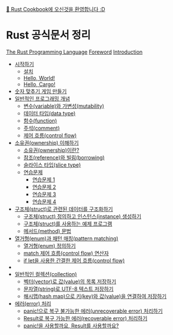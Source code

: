 [👋 Rust Cookbook에 오신것을 환영합니다 :D](index.md)

# Rust 공식문서 정리
[The Rust Programming Language]()
[Foreword]()
[Introduction]()
- [시작하기](Getting_Started.md)
    - [설치](Installation.md)
    - [Hello, World!](Hello_world.md)
    - [Hello, Cargo!](Hello_cargo.md)
- [숫자 맞추기 게임 만들기](Guessing_game.md)
- [일반적인 프로그래밍 개념](Common_Programming_Concepts.md)
    - [변수(variable)와 가변성(mutability)](Variables_and_Mutablilty.md)
    - [데이터 타입(data type)](Data_Types.md)
    - [함수(function)](Functions.md)
    - [주석(comment)](Comments.md)
    - [제어 흐름(control flow)](Control_Flow.md)
- [소유권(ownership) 이해하기](chapter4/Understanding_ownership.md)
    - [소유권(ownership)이란?](chapter4/What_is_ownership.md)
    - [참조(reference)와 빌림(borrowing)](chapter4/References_and_borrowing.md)
    - [슬라이스 타입(slice type)](chapter4/The_slice_type.md)
    - [연습문제]()
        - [연습문제 1](practice/practice_1.md)
        - [연습문제 2](practice/practice_2.md)
        - [연습문제 3]()
        - [연습문제 4]()
- [구조체(struct)로 관련된 데이터를 구조화하기](chapter5/Using_structs_to_structure_related_data.md)
    - [구조체(struct) 정의하고 인스턴스(instance) 생성하기](chapter5/Defining_and_instantiating_structs.md)
    - [구조체(struct)를 사용하는 예제 프로그램](chapter5/An_example_program_using_structs.md)
    - [메서드(method) 문법](chapter5/Method_syntax.md)
- [열거형(enum)과 패턴 매칭(pattern matching)](chapter6/Enums_and_pattern_matching.md)
    - [열거형(enum) 정의하기](chapter6/Defining_an_enum.md)
    - [match 제어 흐름(control flow) 연산자](chapter6/The_match_control_flow_construct.md)
    - [if let을 사용한 간결한 제어 흐름(control flow)](chapter6/Concise_control_flow_with_if_let.md)
- []()
- [일반적인 컬렉션(collection)](Common_Collections.md)
    - [벡터(vector)로 값(value)의 목록 저장하기](Storing_Lists_of_Values_with_Vectors.md)
    - [문자열(string)로 UTF-8 텍스트 저장하기](Storing_UTF-8_Encoded_Text_with_Strings.md)
    - [해시맵(hash map)으로 키(key)와 값(value)을 연결하여 저장하기](Storing_Keys_with_Associated_Values_in_Hash_Maps.md)
- [에러(error) 처리](Error_Handling.md)
    - [panic!으로 복구 불가능한 에러(unrecoverable error) 처리하기](Unrecoverable_Errors_with_panic.md)
    - [Result로 복구 가능한 에러(recoverable error) 처리하기](Recoverable_Errors_with_Result.md)
    - [panic!을 사용할까요, Result를 사용할까요?](To_panic_or_Not_to_panic.md) 